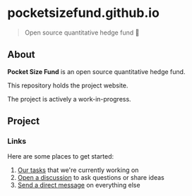 # pocketsizefund.github.io

> Open source quantitative hedge fund 🍊  

## About

**Pocket Size Fund** is an open source quantitative hedge fund.  

This repository holds the project website. 

The project is actively a work-in-progress.  

## Project

### Links

Here are some places to get started:  

1. [Our tasks](https://github.com/orgs/pocketsizefund/projects/11) that we're currently working on  
2. [Open a discussion](https://discord.com/channels/1230911601704435752/1230911601704435755) to ask questions or share ideas  
3. [Send a direct message](https://twitter.com/pocketsizefund) on everything else  

